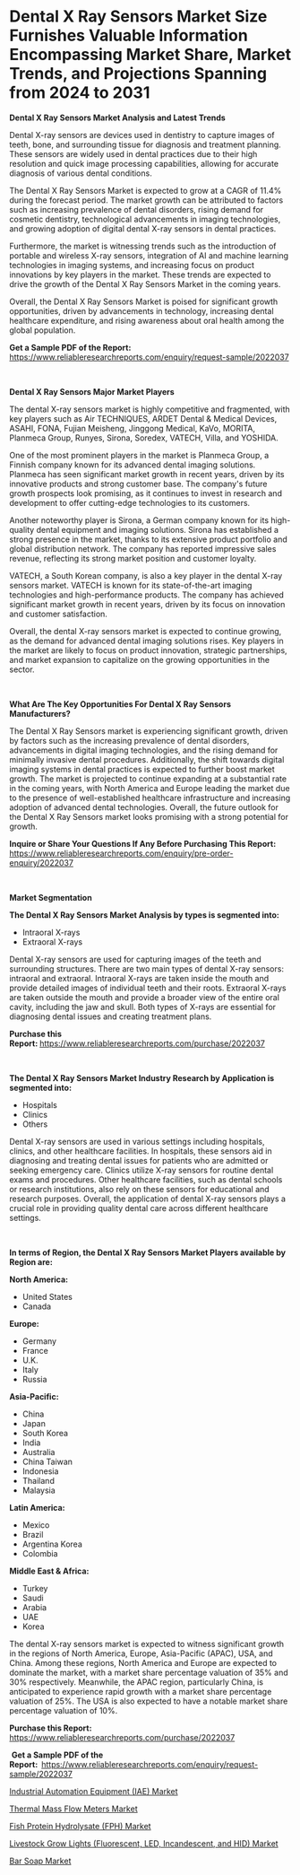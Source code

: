 <p><h1>Dental X Ray Sensors Market Size Furnishes Valuable Information Encompassing Market Share, Market Trends, and Projections Spanning from 2024 to 2031</h1></p><p><strong>Dental X Ray Sensors Market Analysis and Latest Trends</strong></p>
<p><p>Dental X-ray sensors are devices used in dentistry to capture images of teeth, bone, and surrounding tissue for diagnosis and treatment planning. These sensors are widely used in dental practices due to their high resolution and quick image processing capabilities, allowing for accurate diagnosis of various dental conditions.</p><p>The Dental X Ray Sensors Market is expected to grow at a CAGR of 11.4% during the forecast period. The market growth can be attributed to factors such as increasing prevalence of dental disorders, rising demand for cosmetic dentistry, technological advancements in imaging technologies, and growing adoption of digital dental X-ray sensors in dental practices.</p><p>Furthermore, the market is witnessing trends such as the introduction of portable and wireless X-ray sensors, integration of AI and machine learning technologies in imaging systems, and increasing focus on product innovations by key players in the market. These trends are expected to drive the growth of the Dental X Ray Sensors Market in the coming years.</p><p>Overall, the Dental X Ray Sensors Market is poised for significant growth opportunities, driven by advancements in technology, increasing dental healthcare expenditure, and rising awareness about oral health among the global population.</p></p>
<p><strong>Get a Sample PDF of the Report:&nbsp;</strong> <a href="https://www.reliableresearchreports.com/enquiry/request-sample/2022037">https://www.reliableresearchreports.com/enquiry/request-sample/2022037</a></p>
<p>&nbsp;</p>
<p><strong>Dental X Ray Sensors Major Market Players</strong></p>
<p><p>The dental X-ray sensors market is highly competitive and fragmented, with key players such as Air TECHNIQUES, ARDET Dental & Medical Devices, ASAHI, FONA, Fujian Meisheng, Jinggong Medical, KaVo, MORITA, Planmeca Group, Runyes, Sirona, Soredex, VATECH, Villa, and YOSHIDA.</p><p>One of the most prominent players in the market is Planmeca Group, a Finnish company known for its advanced dental imaging solutions. Planmeca has seen significant market growth in recent years, driven by its innovative products and strong customer base. The company's future growth prospects look promising, as it continues to invest in research and development to offer cutting-edge technologies to its customers.</p><p>Another noteworthy player is Sirona, a German company known for its high-quality dental equipment and imaging solutions. Sirona has established a strong presence in the market, thanks to its extensive product portfolio and global distribution network. The company has reported impressive sales revenue, reflecting its strong market position and customer loyalty.</p><p>VATECH, a South Korean company, is also a key player in the dental X-ray sensors market. VATECH is known for its state-of-the-art imaging technologies and high-performance products. The company has achieved significant market growth in recent years, driven by its focus on innovation and customer satisfaction.</p><p>Overall, the dental X-ray sensors market is expected to continue growing, as the demand for advanced dental imaging solutions rises. Key players in the market are likely to focus on product innovation, strategic partnerships, and market expansion to capitalize on the growing opportunities in the sector.</p></p>
<p>&nbsp;</p>
<p><strong>What Are The Key Opportunities For Dental X Ray Sensors Manufacturers?</strong></p>
<p><p>The Dental X Ray Sensors market is experiencing significant growth, driven by factors such as the increasing prevalence of dental disorders, advancements in digital imaging technologies, and the rising demand for minimally invasive dental procedures. Additionally, the shift towards digital imaging systems in dental practices is expected to further boost market growth. The market is projected to continue expanding at a substantial rate in the coming years, with North America and Europe leading the market due to the presence of well-established healthcare infrastructure and increasing adoption of advanced dental technologies. Overall, the future outlook for the Dental X Ray Sensors market looks promising with a strong potential for growth.</p></p>
<p><strong>Inquire or Share Your Questions If Any Before Purchasing This Report:</strong> <a href="https://www.reliableresearchreports.com/enquiry/pre-order-enquiry/2022037">https://www.reliableresearchreports.com/enquiry/pre-order-enquiry/2022037</a></p>
<p>&nbsp;</p>
<p><strong>Market Segmentation</strong></p>
<p><strong>The Dental X Ray Sensors Market Analysis by types is segmented into:</strong></p>
<p><ul><li>Intraoral X-rays</li><li>Extraoral X-rays</li></ul></p>
<p><p>Dental X-ray sensors are used for capturing images of the teeth and surrounding structures. There are two main types of dental X-ray sensors: intraoral and extraoral. Intraoral X-rays are taken inside the mouth and provide detailed images of individual teeth and their roots. Extraoral X-rays are taken outside the mouth and provide a broader view of the entire oral cavity, including the jaw and skull. Both types of X-rays are essential for diagnosing dental issues and creating treatment plans.</p></p>
<p><strong>Purchase this Report:&nbsp;</strong><a href="https://www.reliableresearchreports.com/purchase/2022037">https://www.reliableresearchreports.com/purchase/2022037</a></p>
<p>&nbsp;</p>
<p><strong>The Dental X Ray Sensors Market Industry Research by Application is segmented into:</strong></p>
<p><ul><li>Hospitals</li><li>Clinics</li><li>Others</li></ul></p>
<p><p>Dental X-ray sensors are used in various settings including hospitals, clinics, and other healthcare facilities. In hospitals, these sensors aid in diagnosing and treating dental issues for patients who are admitted or seeking emergency care. Clinics utilize X-ray sensors for routine dental exams and procedures. Other healthcare facilities, such as dental schools or research institutions, also rely on these sensors for educational and research purposes. Overall, the application of dental X-ray sensors plays a crucial role in providing quality dental care across different healthcare settings.</p></p>
<p>&nbsp;</p>
<p><strong>In terms of Region, the Dental X Ray Sensors Market Players available by Region are:</strong></p>
<p>
    <p> <strong> North America: </strong>
        <ul>
            <li>United States</li>
            <li>Canada</li>
        </ul>
        </p> 
    <p> <strong> Europe: </strong>
        <ul>
            <li>Germany</li>
            <li>France</li>
            <li>U.K.</li>
            <li>Italy</li>
            <li>Russia</li>
        </ul>
        </p> 
    <p> <strong> Asia-Pacific: </strong>
        <ul>
            <li>China</li>
            <li>Japan</li>
            <li>South Korea</li>
            <li>India</li>
            <li>Australia</li>
            <li>China Taiwan</li>
            <li>Indonesia</li>
            <li>Thailand</li>
            <li>Malaysia</li>
        </ul>
        </p> 
    <p> <strong> Latin America: </strong>
        <ul>
            <li>Mexico</li>
            <li>Brazil</li>
            <li>Argentina Korea</li>
            <li>Colombia</li>
        </ul>
        </p> 
    <p> <strong> Middle East & Africa: </strong>
        <ul>
            <li>Turkey</li>
            <li>Saudi</li>
            <li>Arabia</li>
            <li>UAE</li>
            <li>Korea</li>
        </ul>
    </p>
    </p>
<p><p>The dental X-ray sensors market is expected to witness significant growth in the regions of North America, Europe, Asia-Pacific (APAC), USA, and China. Among these regions, North America and Europe are expected to dominate the market, with a market share percentage valuation of 35% and 30% respectively. Meanwhile, the APAC region, particularly China, is anticipated to experience rapid growth with a market share percentage valuation of 25%. The USA is also expected to have a notable market share percentage valuation of 10%.</p></p>
<p><strong>Purchase this Report: </strong><a href="https://www.reliableresearchreports.com/purchase/2022037">https://www.reliableresearchreports.com/purchase/2022037</a></p>
<p>&nbsp;<strong>Get a Sample PDF of the Report:&nbsp;&nbsp;</strong><a href="https://www.reliableresearchreports.com/enquiry/request-sample/2022037">https://www.reliableresearchreports.com/enquiry/request-sample/2022037</a></p>
<p><strong></strong></p>
<p><p><a href="https://scarlet-rocket-c63.notion.site/Industrial-Automation-Equipment-IAE-Market-Furnish-Information-about-Market-Size-Market-Share-Ma-ff6fc0a2881d40889b391f406f909dc4">Industrial Automation Equipment (IAE) Market</a></p><p><a href="https://view.publitas.com/reportprime-1/thermal-mass-flow-meters-market-research-report-provides-critical-insights-that-can-help-shape-business-development-and-investment-strategies/">Thermal Mass Flow Meters Market</a></p><p><a href="https://fearless-okapi-6c8.notion.site/Fish-Protein-Hydrolysate-FPH-Market-Growth-Market-Trends-COVID-19-Impact-and-Forecasts-for-peri-a43e3fc591b34dae9df7ee7396d34465">Fish Protein Hydrolysate (FPH) Market</a></p><p><a href="https://zircon-bluebell-299.notion.site/Livestock-Grow-Lights-Fluorescent-LED-Incandescent-and-HID-Market-Provides-Detailed-Segmentatio-044f30c009c9426a94416fa33e3685be">Livestock Grow Lights (Fluorescent, LED, Incandescent, and HID) Market</a></p><p><a href="https://view.publitas.com/reportprime-1/bar-soap-market-offer-valuable-insights-into-market-size-market-share-market-trends-and-projections-spanning-from-2024-to-2031/">Bar Soap Market</a></p></p>